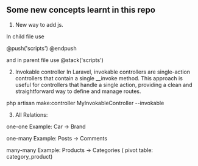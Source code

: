 
## Some new concepts learnt in this repo

1) New way to add js.

In child file use 

@push('scripts')
@endpush

and in parent file use 
@stack('scripts')

2) Invokable controller
In Laravel, invokable controllers are single-action controllers that contain a single __invoke method. This approach is useful for controllers that handle a single action, providing a clean and straightforward way to define and manage routes.

php artisan make:controller MyInvokableController --invokable

3) All Relations:

one-one
Example: Car -> Brand

one-many
Example: Posts -> Comments

many-many
Example: Products -> Categories ( pivot table: category_product)